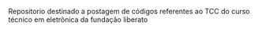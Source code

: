 Repositorio destinado a postagem de códigos referentes ao TCC do curso técnico em eletrônica da fundação liberato
